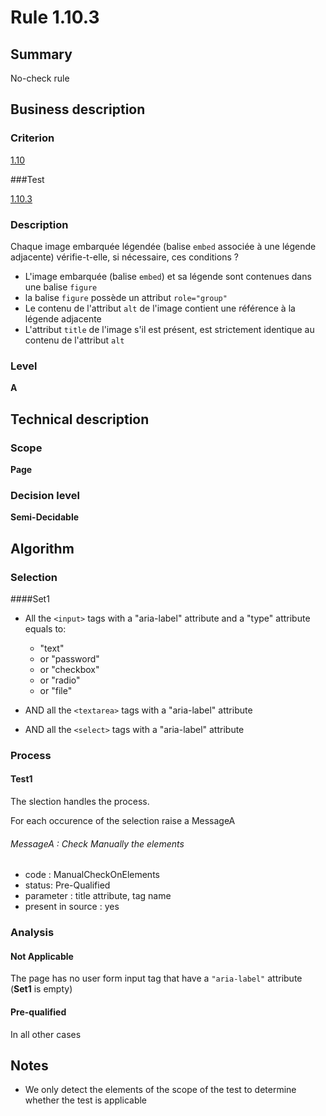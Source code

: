 # Rule 1.10.3

## Summary

No-check rule

## Business description

### Criterion

[1.10](http://references.modernisation.gouv.fr/referentiel-technique-0#crit-1-10)

###Test

[1.10.3](http://references.modernisation.gouv.fr/referentiel-technique-0#test-1-10-3)

### Description

Chaque image embarqu&eacute;e l&eacute;gend&eacute;e (balise `embed` associ&eacute;e &agrave; une l&eacute;gende adjacente) v&eacute;rifie-t-elle, si n&eacute;cessaire, ces conditions ? 
 
 * L'image embarqu&eacute;e (balise `embed`) et sa l&eacute;gende sont contenues dans une balise `figure` 
 * la balise `figure` poss&egrave;de un attribut `role="group"` 
 * Le contenu de l'attribut `alt` de l'image contient une r&eacute;f&eacute;rence &agrave; la l&eacute;gende adjacente 
 * L'attribut `title` de l'image s'il est pr&eacute;sent, est strictement identique au contenu de l'attribut `alt` 


### Level

**A**

## Technical description

### Scope

**Page**

### Decision level

**Semi-Decidable**

## Algorithm

### Selection
####Set1

-   All the `<input>` tags with a "aria-label" attribute and a "type"
    attribute equals to:
    -   "text"
    -   or "password"
    -   or "checkbox"
    -   or "radio"
    -   or "file"

-   AND all the `<textarea>` tags with a "aria-label" attribute
-   AND all the `<select>` tags with a "aria-label" attribute

### Process

#### Test1

The slection handles the process.

For each occurence of the selection raise a MessageA

###### MessageA : Check Manually the elements

-   code : ManualCheckOnElements
-   status: Pre-Qualified
-   parameter : title attribute, tag name
-   present in source : yes

### Analysis

#### Not Applicable

The page has no user form input tag that have a `"aria-label"` attribute (**Set1** is empty)

#### Pre-qualified

In all other cases

## Notes

-   We only detect the elements of the scope of the test to determine
    whether the test is applicable
